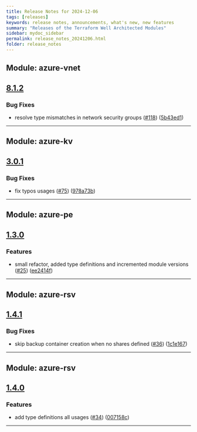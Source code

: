 ```yaml
---
title: Release Notes for 2024-12-06
tags: [releases]
keywords: release notes, announcements, what's new, new features
summary: "Releases of the Terraform Well Architected Modules"
sidebar: mydoc_sidebar
permalink: release_notes_20241206.html
folder: release_notes
---
```


## Module: azure-vnet
## [8.1.2](https://github.com/CloudNationHQ/terraform-azure-vnet/releases/tag/v8.1.2)


### Bug Fixes

* resolve type mismatches in network security groups ([#118](https://github.com/CloudNationHQ/terraform-azure-vnet/issues/118)) ([5b43ed1](https://github.com/CloudNationHQ/terraform-azure-vnet/commit/5b43ed15932e428913b1f935cf1bf6b840807cb5))

---

## Module: azure-kv
## [3.0.1](https://github.com/CloudNationHQ/terraform-azure-kv/releases/tag/v3.0.1)


### Bug Fixes

* fix typos usages ([#75](https://github.com/CloudNationHQ/terraform-azure-kv/issues/75)) ([978a73b](https://github.com/CloudNationHQ/terraform-azure-kv/commit/978a73b6fd6d6b0185187bc916492e1cb779d6f2))

---

## Module: azure-pe
## [1.3.0](https://github.com/CloudNationHQ/terraform-azure-pe/releases/tag/v1.3.0)


### Features

* small refactor, added type definitions and incremented module versions ([#25](https://github.com/CloudNationHQ/terraform-azure-pe/issues/25)) ([ee2414f](https://github.com/CloudNationHQ/terraform-azure-pe/commit/ee2414f7e6a6923e1321e4846fd3595895ae94f1))

---

## Module: azure-rsv
## [1.4.1](https://github.com/CloudNationHQ/terraform-azure-rsv/releases/tag/v1.4.1)


### Bug Fixes

* skip backup container creation when no shares defined ([#36](https://github.com/CloudNationHQ/terraform-azure-rsv/issues/36)) ([1c1e167](https://github.com/CloudNationHQ/terraform-azure-rsv/commit/1c1e167c8b54c51640bc879013038603f8354fdf))

---

## Module: azure-rsv
## [1.4.0](https://github.com/CloudNationHQ/terraform-azure-rsv/releases/tag/v1.4.0)


### Features

* add type definitions all usages ([#34](https://github.com/CloudNationHQ/terraform-azure-rsv/issues/34)) ([007158c](https://github.com/CloudNationHQ/terraform-azure-rsv/commit/007158ce39c410bf00ce7c0419e14d571cea14f3))

---

